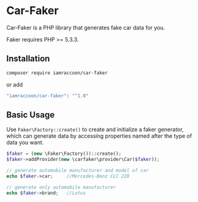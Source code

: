 Car-Faker
==========

Car-Faker is a PHP library that generates fake car data for you.

Faker requires PHP >= 5.3.3.

## Installation

```sh
composer require iamraccoon/car-faker
```
or add 
```sh
"iamraccoon/car-faker": "^1.0"
```

## Basic Usage

Use `Faker\Factory::create()` to create and initialize a faker generator, which can generate data by accessing properties named after the type of data you want.

```php
$faker = (new \Faker\Factory())::create();
$faker->addProvider(new \carfaker\provider\Car($faker));

// generate automobile manufacturer and model of car
echo $faker->car;     //Mercedes-Benz CLC 220

// generate only automobile manufacturer
echo $faker->brand;   //Lotus
```